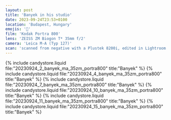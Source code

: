 ```yaml
---
layout: post
title: 'Banyek in his studio'
date: 2023-09-24T23:53+0100
location: 'Budapest, Hungary'
emojis: '🎹'
film: 'Kodak Portra 800'
lens: 'ZEISS ZM Biogon T* 35mm f/2'
camera: 'Leica M-A (Typ 127)'
scan: 'scanned from negative with a Plustek 8200i, edited in Lightroom'
---
```


{% include candystore.liquid file:"20230924_2_banyek_ma_35zm_portra800" title:"Banyek" %}
{% include candystore.liquid file:"20230924_4_banyek_ma_35zm_portra800" title:"Banyek" %}
{% include candystore.liquid file:"20230924_7_banyek_ma_35zm_portra800" title:"Banyek" %}
{% include candystore.liquid file:"20230924_10_banyek_ma_35zm_portra800" title:"Banyek" %}
{% include candystore.liquid file:"20230924_11_banyek_ma_35zm_portra800" title:"Banyek" %}
{% include candystore.liquid file:"20230924_15_banyek_ma_35zm_portra800" title:"Banyek" %}
